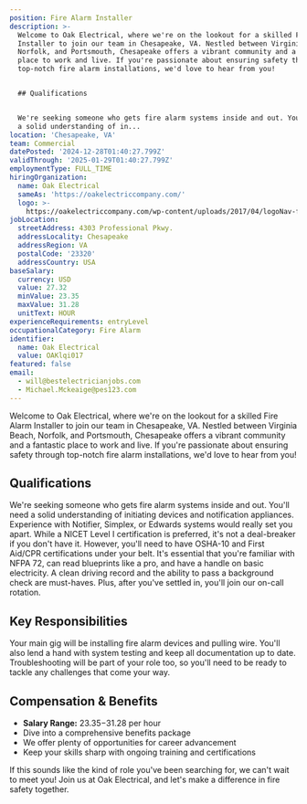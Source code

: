 ```yaml
---
position: Fire Alarm Installer
description: >-
  Welcome to Oak Electrical, where we're on the lookout for a skilled Fire Alarm
  Installer to join our team in Chesapeake, VA. Nestled between Virginia Beach,
  Norfolk, and Portsmouth, Chesapeake offers a vibrant community and a fantastic
  place to work and live. If you're passionate about ensuring safety through
  top-notch fire alarm installations, we'd love to hear from you!


  ## Qualifications


  We're seeking someone who gets fire alarm systems inside and out. You'll need
  a solid understanding of in...
location: 'Chesapeake, VA'
team: Commercial
datePosted: '2024-12-28T01:40:27.799Z'
validThrough: '2025-01-29T01:40:27.799Z'
employmentType: FULL_TIME
hiringOrganization:
  name: Oak Electrical
  sameAs: 'https://oakelectriccompany.com/'
  logo: >-
    https://oakelectriccompany.com/wp-content/uploads/2017/04/logoNav-for-web.png
jobLocation:
  streetAddress: 4303 Professional Pkwy.
  addressLocality: Chesapeake
  addressRegion: VA
  postalCode: '23320'
  addressCountry: USA
baseSalary:
  currency: USD
  value: 27.32
  minValue: 23.35
  maxValue: 31.28
  unitText: HOUR
experienceRequirements: entryLevel
occupationalCategory: Fire Alarm
identifier:
  name: Oak Electrical
  value: OAKlqi017
featured: false
email:
  - will@bestelectricianjobs.com
  - Michael.Mckeaige@pes123.com
---
```




Welcome to Oak Electrical, where we're on the lookout for a skilled Fire Alarm Installer to join our team in Chesapeake, VA. Nestled between Virginia Beach, Norfolk, and Portsmouth, Chesapeake offers a vibrant community and a fantastic place to work and live. If you're passionate about ensuring safety through top-notch fire alarm installations, we'd love to hear from you!

## Qualifications

We're seeking someone who gets fire alarm systems inside and out. You'll need a solid understanding of initiating devices and notification appliances. Experience with Notifier, Simplex, or Edwards systems would really set you apart. While a NICET Level I certification is preferred, it's not a deal-breaker if you don't have it. However, you'll need to have OSHA-10 and First Aid/CPR certifications under your belt. It's essential that you're familiar with NFPA 72, can read blueprints like a pro, and have a handle on basic electricity. A clean driving record and the ability to pass a background check are must-haves. Plus, after you've settled in, you'll join our on-call rotation.

## Key Responsibilities

Your main gig will be installing fire alarm devices and pulling wire. You'll also lend a hand with system testing and keep all documentation up to date. Troubleshooting will be part of your role too, so you'll need to be ready to tackle any challenges that come your way.

## Compensation & Benefits

- **Salary Range:** $23.35-$31.28 per hour
- Dive into a comprehensive benefits package
- We offer plenty of opportunities for career advancement
- Keep your skills sharp with ongoing training and certifications

If this sounds like the kind of role you've been searching for, we can't wait to meet you! Join us at Oak Electrical, and let's make a difference in fire safety together.
